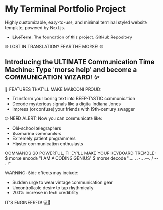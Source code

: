 # My Terminal Portfolio Project

Highly customizable, easy-to-use, and minimal terminal styled website template, powered by Next.js.
- **LiveTerm**: The foundation of this project. [GitHub Repository](https://github.com/Cveinnt/LiveTerm)




🌐 LOST IN TRANSLATION? FEAR THE MORSE! 🌐

Introducing the ULTIMATE Communication Time Machine:
Type 'morse help' and become a COMMUNICATION WIZARD! ✨
---------------------------------------------------
📡 FEATURES THAT'LL MAKE MARCONI PROUD:
- Transform your boring text into BEEP-TASTIC communication
- Decode mysterious signals like a digital Indiana Jones
- Impress (or confuse) your friends with 19th-century swagger

🤓 NERD ALERT: Now you can communicate like:
- Old-school telegraphers
- Submarine commanders
- Extremely patient programmers
- Hipster communication enthusiasts

COMMANDS SO POWERFUL, THEY'LL MAKE YOUR KEYBOARD TREMBLE:
$ morse encode "I AM A CODING GENIUS"
$ morse decode ".... . .-.. .--. / -- . !"

WARNING: Side effects may include:
- Sudden urge to wear vintage communication gear
- Uncontrollable desire to tap rhythmically
- 200% increase in tech credibility

IT'S ENGINEERED! 💻🔧
